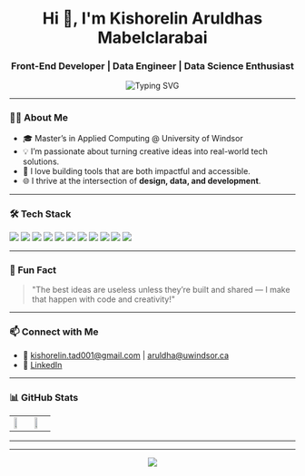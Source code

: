 <h1 align="center">Hi 👋, I'm Kishorelin Aruldhas Mabelclarabai</h1>
<h3 align="center">Front-End Developer | Data Engineer | Data Science Enthusiast</h3>

<p align="center">
  <img src="https://readme-typing-svg.demolab.com/?lines=Ideas%20Into%20Impactful%20Solutions!;Code.%20Analyze.%20Visualize.%20Repeat.&font=Fira%20Code&center=true&width=435&pause=1000&color=0FF8FC&vCenter=true&size=22" alt="Typing SVG" />
</p>

---

### 👨‍💻 About Me

- 🎓 Master’s in Applied Computing @ University of Windsor  
- 💡 I’m passionate about turning creative ideas into real-world tech solutions.  
- 🚀 I love building tools that are both impactful and accessible.  
- 🌐 I thrive at the intersection of **design, data, and development**.  

---

### 🛠️ Tech Stack

<p align="left">
  <img src="https://img.shields.io/badge/React-20232A?style=for-the-badge&logo=react&logoColor=61DAFB" />
  <img src="https://img.shields.io/badge/Python-3776AB?style=for-the-badge&logo=python&logoColor=white" />
  <img src="https://img.shields.io/badge/SQL-025E8C?style=for-the-badge&logo=sqlite&logoColor=white" />
  <img src="https://img.shields.io/badge/Power%20BI-F2C811?style=for-the-badge&logo=powerbi&logoColor=black" />
  <img src="https://img.shields.io/badge/Hadoop-66CCFF?style=for-the-badge&logo=apachehadoop&logoColor=black" />
  <img src="https://img.shields.io/badge/Linux-FCC624?style=for-the-badge&logo=linux&logoColor=black" />
  <img src="https://img.shields.io/badge/Bash-121011?style=for-the-badge&logo=gnubash&logoColor=white" />
  <img src="https://img.shields.io/badge/Docker-2496ED?style=for-the-badge&logo=docker&logoColor=white" />
  <img src="https://img.shields.io/badge/HTML5-E34F26?style=for-the-badge&logo=html5&logoColor=white" />
  <img src="https://img.shields.io/badge/CSS3-1572B6?style=for-the-badge&logo=css3&logoColor=white" />
  <img src="https://img.shields.io/badge/JavaScript-F7DF1E?style=for-the-badge&logo=javascript&logoColor=black" />
</p>

---

### 🌟 Fun Fact

> "The best ideas are useless unless they’re built and shared — I make that happen with code and creativity!"

---

### 📫 Connect with Me

- 📧 kishorelin.tad001@gmail.com | aruldha@uwindsor.ca  
- 💼 [LinkedIn](https://www.linkedin.com/in/kishorelinam/)

---

### 📊 GitHub Stats

<table>
  <tr>
    <td>
        <img src="https://github-readme-stats.vercel.app/api?username=Kishorelin03&show_icons=true&theme=radical" width="48%"/>
    </td>
    <td>
        <img src="https://github-readme-stats.vercel.app/api/top-langs/?username=kishorelin03&layout=compact&theme=radical" width="48%"/>
    </td>
  </tr>
</table>

---

<!-- Replace with project cards once you're ready -->
<!-- ### 🚀 Projects -->
<!-- - 🛠 Project 1 - Description -->
<!-- - 📊 Project 2 - Description -->

---

<p align="center">
  <img src="https://capsule-render.vercel.app/api?type=waving&color=0ff8fc&height=120&section=footer"/>
</p>
